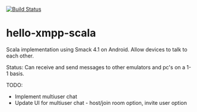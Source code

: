 [![Build Status](https://travis-ci.org/briangathright/hello-xmpp-app.svg?branch=master)](https://travis-ci.org/briangathright/hello-xmpp-app)
# hello-xmpp-scala 

Scala implementation using Smack 4.1 on Android. Allow devices to talk to each other.

Status: Can receive and send messages to other emulators and pc's on a 1-1 basis.

TODO:
* Implement multiuser chat 
* Update UI for multiuser chat - host/join room option, invite user option
